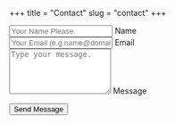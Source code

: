 +++ 
title = "Contact"
slug = "contact"
+++

<section class="contactForm">
<form method="POST" action="https://formspree.io/jainrasik+formspree@gmail.com">
  <div class="text-input">
    <input type="text" required id="name" name="name" placeholder="Your Name Please.">
    <label for="name">Name</label>
  </div>
  <div class="text-input">
    <input type="email" required id="email" name="_replyto" placeholder="Your Email (e.g name@domain.com)">
    <label for="email">Email</label>
  </div>
  <div class="text-input">
    <textarea type="text" id="message" name="message" required rows=5 style="height:auto;" placeholder="Type your message."></textarea>
    <label for="message">Message</label>
  </div>

 <button type="submit">Send Message</button>
 
</form>
</section>
